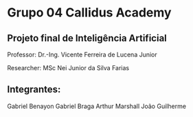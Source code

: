# Grupo 04 Callidus Academy

## Projeto final de Inteligência Artificial 

Professor: Dr.-Ing. Vicente Ferreira de Lucena Junior

Researcher: MSc Nei Junior da Silva Farias

## Integrantes:

Gabriel Benayon
Gabriel Braga 
Arthur Marshall
João Guilherme
